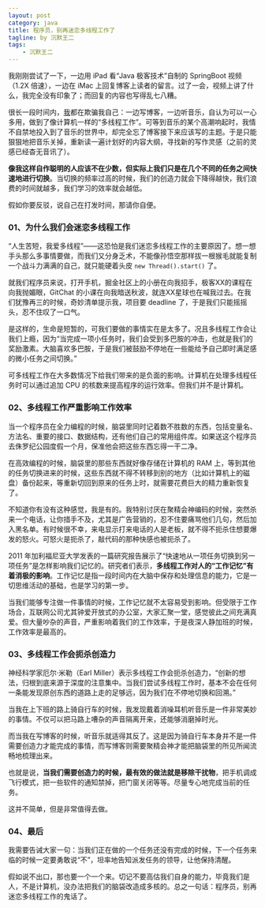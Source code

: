 ```yaml
---
layout: post
category: java
title: 程序员，别再迷恋多线程工作了
tagline: by 沉默王二
tags: 
    - 沉默王二
---
```


我刚刚尝试了一下，一边用 iPad 看“Java 极客技术”自制的 SpringBoot 视频（1.2X 倍速），一边在 iMac 上回复博客上读者的留言。过了一会，视频上讲了什么，我完全没有印象了；而回复的内容也写得乱七八糟。


<!--more-->



很长一段时间内，[我](https://mp.weixin.qq.com/s/feoOINGSyivBO8Z1gaQVOA)都在欺骗我自己：一边写博客，一边听音乐，自认为可以一心多用，做到了像计算机一样的“多线程工作”。可等到音乐的某个高潮响起时，我情不自禁地投入到了音乐的世界中，却完全忘了博客接下来应该写的主题。于是只能狠狠地把音乐关掉，重新读一遍计划好的内容大纲，寻找新的写作灵感（之前的灵感已经杳无音讯了）。

**像我这样自作聪明的人应该不在少数，但实际上我们只是在几个不同的任务之间快速地进行切换**。当切换的频率过高的时候，我们的创造力就会下降得越快，我们浪费的时间就越多，我们学习的效率就会越低。

假如你要反驳，说自己在打发时间，那请你自便。

### 01、为什么我们会迷恋多线程工作

“人生苦短，我爱多线程”——这恐怕是我们迷恋多线程工作的主要原因了。想一想手头那么多事情要做，而我们又分身乏术，不能像孙悟空那样拔一根猴毛就能复制一个战斗力满满的自己，就只能硬着头皮 `new Thread().start()` 了。

就我们程序员来说，打开手机，掘金社区上的小册在向我招手，极客XX的课程在向我抛媚眼，GitChat 的小课在向我暗送秋波，就连XX星球也在喊我过去。在我们犹豫再三的时候，奇妙清单提示我，项目要 deadline 了，于是我们只能摇摇头，忍不住叹了一口气。

是这样的，生命是短暂的，可我们要做的事情实在是太多了。况且多线程工作会让我们上瘾，因为“当完成一项小任务时，我们会受到多巴胺的冲击，也就是我们的奖励激素。大脑喜欢多巴胺，于是我们被鼓励不停地在一些能给予自己即时满足感的微小任务之间切换。”

可多线程工作在大多数情况下给我们带来的是负面的影响。计算机在处理多线程任务时可以通过追加 CPU 的核数来提高程序的运行效率。但我们并不是计算机。

### 02、多线程工作严重影响工作效率

当一个程序员在全力编程的时候，脑袋里同时记着数不胜数的东西，包括变量名、方法名、重要的接口、数据结构，还有他们自己的常用组件库。如果送这个程序员去侏罗纪公园度假一个月，保准他会把这些东西忘得一干二净。

在高效编程的时候，脑袋里的那些东西就好像存储在计算机的 RAM 上，等到其他的任务切换进来的时候，这些东西就不得不转移到别的地方（比如计算机上的磁盘）备份起来，等重新切回到原来的任务上时，就需要花费巨大的精力重新恢复了。

不知道你有没有这种感觉，我是有的。我特别讨厌在聚精会神编码的时候，突然杀来一个电话，让你措手不及，尤其是广告营销的，忍不住要痛骂他们几句，然后加入黑名单。有时候很不幸，来电显示打来电话的人是老板，就不得不扼杀住想要爆发的怒火。可怒火是扼杀了，敲代码的那种快感也被扼杀了。

2011 年加利福尼亚大学发表的一篇研究报告展示了“快速地从一项任务切换到另一项任务”是怎样影响我们记忆的。研究者们表示，**多线程工作对人的“工作记忆”有着消极的影响**。工作记忆是指一段时间内在大脑中保存和处理信息的能力，它是一切思维活动的基础，也是学习的第一步。

当我们能够专注做一件事情的时候，工作记忆就不太容易受到影响。但受限于工作场合，互联网公司尤其钟爱开放式的办公室，大家汇聚一堂，感觉彼此之间充满真爱。但大量吵杂的声音，严重影响着我们的工作效率，于是夜深人静加班的时候，工作效率是最高的。

### 03、多线程工作会扼杀创造力

神经科学家厄尔·米勒（Earl Miller）表示多线程工作会扼杀创造力，“创新的想法，归根到底来源于深度的注意集中。当我们尝试多线程工作时，基本不会在任何一条能发现原创东西的道路上走的足够远，因为我们在不停地切换和回溯。”

当我在上下班的路上骑自行车的时候，我发现戴着消噪耳机听音乐是一件非常美妙的事情。不仅可以把马路上嘈杂的声音隔离开来，还能够消磨掉时光。

而当我在写博客的时候，听音乐就适得其反了。这是因为骑自行车本身并不是一件需要创造力才能完成的事情，而写博客则需要聚精会神才能把脑袋里的所见所闻流畅地梳理出来。

也就是说，**当我们需要创造力的时候，最有效的做法就是移除干扰物**，把手机调成飞行模式，把一些软件的通知禁掉，把门窗关闭等等。尽量专心地完成当前的任务。

这并不简单，但是非常值得去做。

### 04、最后

我需要告诫大家一句：当我们正在做的一个任务还没有完成的时候，下一个任务来临的时候一定要勇敢说“不”，坦率地告知派发任务的领导，让他保持清醒。

假如说不出口，那也要一个一个来。切记不要高估我们自身的能力，毕竟我们是人，不是计算机，没办法把我们的脑袋改造成多核的。总之一句话：程序员，别再迷恋多线程工作的鬼话了。






